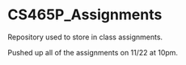 # CS465P_Assignments
Repository used to store in class assignments.


Pushed up all of the assignments on 11/22 at 10pm.

